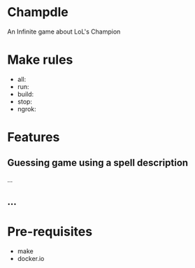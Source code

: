 # Champdle
An Infinite game about LoL's Champion

# Make rules
- all:
- run:
- build:
- stop:
- ngrok:

# Features
## Guessing game using a spell description
...

## ...

# Pre-requisites
- make
- docker.io